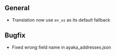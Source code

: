 ## General

- Translation now use `en_us` as its default fallback

## Bugfix

- Fixed wrong field name in ayaka_addresses.json
